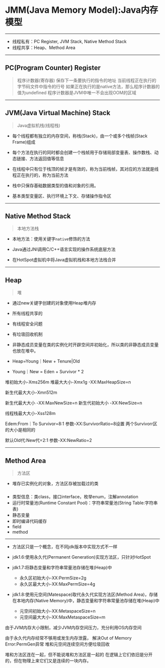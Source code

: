 # JMM(Java Memory Model):Java内存模型

---

- 线程私有：PC Register, JVM Stack, Native Method Stack
- 线程共享：Heap、Method Area

---
## PC(Program Counter) Register
> 程序计数器(寄存器)
保存下一条要执行的指令的地址
当前线程正在执行的字节码文件中指令的行号
如果正在执行的是native方法，那么程序计数器的值为undefined
程序计数器是JVM中唯一不会出现OOM的区域


---
## JVM(Java Virtual Machine) Stack
> Java虚拟机栈(线程栈)
- 每个线程都有独立的内存空间，称栈(Stack)，由一个或多个栈帧(Stack Frame)组成
- 每个方法在执行的同时都会创建一个栈帧用于存储局部变量表、操作数栈、动态链接、方法返回值等信息
- 在线程中只有位于栈顶的帧才是有效的，称为当前栈帧，其对应的方法就是线程正在执行的，称为当前方法

- 栈中只保存基础数据类型的值和对象的引用。

- 基本类型变量区、执行环境上下文、存储操作指令区

---
## Native Method Stack
> 本地方法栈
- 本地方法：使用关键字`native`修饰的方法
- Java通过JNI调用C/C++语言实现的操作系统底层方法

- 在HotSpot虚拟机中将Java虚拟机栈和本地方法栈合并


---
## Heap
> 堆
- 通过new关键字创建的对象使用Heap堆内存
- 所有线程共享的
- 有线程安全问题
- 有垃圾回收机制

- 非静态成员变量在类的实例化时开辟空间并初始化，所以类的非静态成员变量也放在堆中。

- Heap=Young｜New + Tenure|Old
- Young｜New = Eden + Survivor * 2


堆初始大小-Xms256m
堆最大大小-Xmx1g
-XX:MaxHeapSize=n

新生代最大大小-Xmn512m

新生代最大大小
-XX:MaxNewSize=n
新生代初始大小
-XX:NewSize=n

线程栈最大大小-Xss128m

Edem:From｜To Survivor=8:1
参数–XX:SurvivorRatio=8设置
两个Survivorr区的大小是相同的

默认Old代:New代=2:1
参数-XX:NewRatio=2


---
## Method Area
> 方法区

- 堆存已实例化的对象，方法区存被加载过的类
###
- 类型信息：类class，接口interface，枚举enum，注解annotation
- 运行时常量池(Runtime Constant Pool)：字符串常量池(String Table:字符串表)
- 静态变量
- 即时编译代码缓存
- field
- method

---

- 方法区只是一个概念，在不同jdk版本中实现方式不一样

- jdk1.6:使用永久代(Permanent Generation)实现方法区，只针对HotSpot

- jdk1.7:将静态变量和字符串常量池存储在堆(Heap)中
    - 永久区初始大小-XX:PermSize=2g
    - 永久区最大大小-XX:MaxPermSize=4g


- jdk1.8:使用元空间(Matespace)取代永久代实现方法区(Method Area)，存储在本地内存(Native Memory)中，静态变量和字符串常量池存储在堆(Heap)中
    - 元空间初始大小-XX:MetaspaceSize=n
    - 元空间最大大小-XX:MaxMetaspaceSize=m

由于JVM内存大小限制，减少JVM内存空间压力，充分利用OS内存空间

由于永久代内存经常不够用或发生内存泄露，
解决Out of Memory Error:PermGen异常
堆和元空间连续空间方便垃圾回收


堆和方法区连在一起，但不能说堆和方法区是一起的
在逻辑上它们依旧是分开的，但在物理上来它们又是连续的一块内存。



